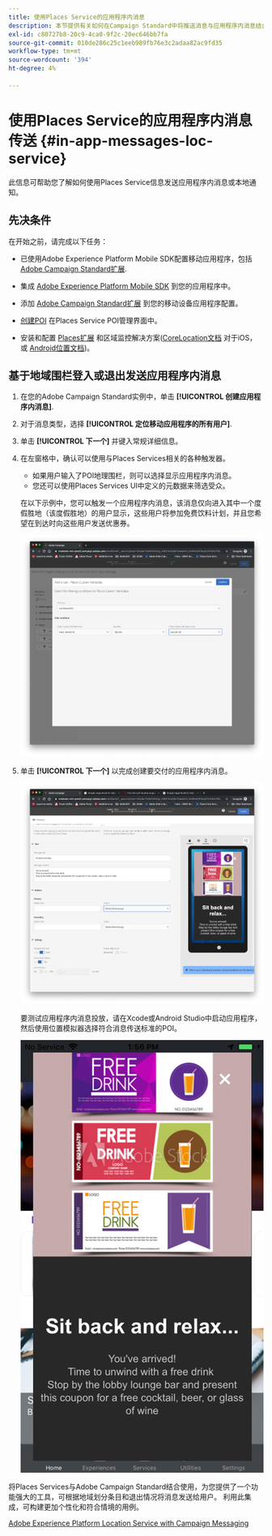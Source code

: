 ```yaml
---
title: 使用Places Service的应用程序内消息
description: 本节提供有关如何在Campaign Standard中将推送消息与应用程序内消息结合使用的Campaign Standard信息。
exl-id: c80727b8-20c9-4ca0-9f2c-20ec646bb7fa
source-git-commit: 010de286c25c1eeb989fb76e3c2adaa82ac9fd35
workflow-type: tm+mt
source-wordcount: '394'
ht-degree: 4%

---
```


# 使用Places Service的应用程序内消息传送 {#in-app-messages-loc-service}

此信息可帮助您了解如何使用Places Service信息发送应用程序内消息或本地通知。

## 先决条件

在开始之前，请完成以下任务：

* 已使用Adobe Experience Platform Mobile SDK配置移动应用程序，包括 [Adobe Campaign Standard扩展](Https://aep-sdks.gitbook.io/docs/using-mobile-extensions/adobe-campaign-standard).

* 集成 [Adobe Experience Platform Mobile SDK](https://aep-sdks.gitbook.io/docs/getting-started/get-the-sdk) 到您的应用程序中。
* 添加 [Adobe Campaign Standard扩展](https://aep-sdks.gitbook.io/docs/using-mobile-extensions/adobe-campaign-standard) 到您的移动设备应用程序配置。

* [创建POI](/help/poi-mgmt-ui/create-a-poi-ui.md) 在Places Service POI管理界面中。

* 安装和配置 [Places扩展](/help/places-ext-aep-sdks/places-extension/places-extension.md) 和区域监控解决方案([CoreLocation文档](https://developer.apple.com/documentation/corelocation/monitoring_the_user_s_proximity_to_geographic_regions) 对于iOS，或 [Android位置文档](https://developer.android.com/training/location/geofencing))。

## 基于地域围栏登入或退出发送应用程序内消息

1. 在您的Adobe Campaign Standard实例中，单击 **[!UICONTROL 创建应用程序内消息]**.
1. 对于消息类型，选择 **[!UICONTROL 定位移动应用程序的所有用户]**.
1. 单击 **[!UICONTROL 下一个]** 并键入常规详细信息。
1. 在左窗格中，确认可以使用与Places Services相关的各种触发器。

   * 如果用户输入了POI地理围栏，则可以选择显示应用程序内消息。
   * 您还可以使用Places Services UI中定义的元数据来筛选受众。

   在以下示例中，您可以触发一个应用程序内消息，该消息仅向进入其中一个度假胜地（该度假胜地）的用户显示，这些用户将参加免费饮料计划，并且您希望在到达时向这些用户发送优惠券。

   ![“应用程序内消息放置元数据”](/help/assets/last-entered-vacation.png)

1. 单击 **[!UICONTROL 下一个]** 以完成创建要交付的应用程序内消息。

   ![&quot;创建事件&quot;](/help/assets/prepare-ACS.png)

   要测试应用程序内消息投放，请在Xcode或Android Studio中启动应用程序，然后使用位置模拟器选择符合消息传送标准的POI。

   ![&quot;饮用优惠券&quot;](/help/assets/drink-coupon-on-app.png)

将Places Services与Adobe Campaign Standard结合使用，为您提供了一个功能强大的工具，可根据地域划分条目和退出情况将消息发送给用户。 利用此集成，可构建更加个性化和符合情境的用例。

<!--I changed this embed to a link to pass validation. We should not link to youtube videos, so please upload this to MCP-->

[Adobe Experience Platform Location Service with Campaign Messaging](https://www.youtube.com/watch?v=ikiTTQw9c-o)
